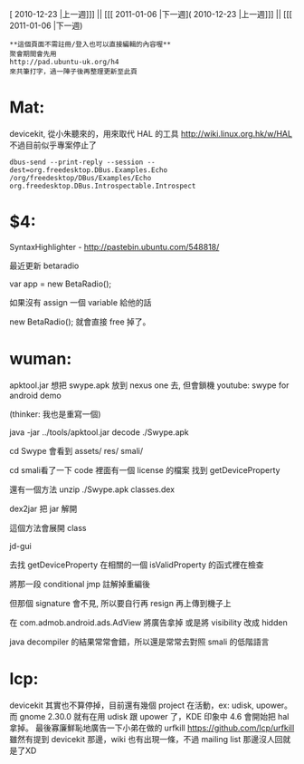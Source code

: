 [ 2010-12-23 |上一週]]] || [[[ 2011-01-06 |下一週]( 2010-12-23 |上一週]]] || [[[ 2011-01-06 |下一週)




    **這個頁面不需註冊/登入也可以直接編輯的內容喔**
    聚會期間會先用 
    http://pad.ubuntu-uk.org/h4 
    來共筆打字，過一陣子後再整理更新至此頁



# Mat:


devicekit, 從小朱聽來的，用來取代 HAL  的工具
<http://wiki.linux.org.hk/w/HAL>  
不過目前似乎專案停止了


    dbus-send --print-reply --session --dest=org.freedesktop.DBus.Examples.Echo /org/freedesktop/DBus/Examples/Echo org.freedesktop.DBus.Introspectable.Introspect


# $4:

SyntaxHighlighter - <http://pastebin.ubuntu.com/548818/>  

最近更新 betaradio

var app = new BetaRadio();

如果沒有 assign 一個  variable 給他的話

new BetaRadio();
就會直接 free 掉了。 


# wuman:


apktool.jar
想把 swype.apk 放到 nexus one 去, 但會鎖機
youtube: swype for android demo

(thinker: 我也是重寫一個)

java -jar ../tools/apktool.jar decode ./Swype.apk

cd Swype
會看到 
assets/ res/ smali/

cd smali看了一下 code
裡面有一個 license 的檔案
找到 getDeviceProperty


還有一個方法
unzip ./Swype.apk classes.dex

dex2jar 把 jar 解開

這個方法會展開 class

jd-gui

去找 getDeviceProperty 
在相關的一個 isValidProperty 的函式裡在檢查

將那一段 conditional jmp 註解掉重編後

但那個 signature 會不見,  所以要自行再 resign  再上傳到機子上


 在 com.admob.android.ads.AdView 將廣告拿掉
 或是將 visibility 改成 hidden
 
 java decompiler 的結果常常會錯，所以還是常常去對照 smali 的低階語言


# lcp:

devicekit 其實也不算停掉，目前還有幾個 project 在活動，ex: udisk, upower。
而 gnome 2.30.0 就有在用 udisk 跟 upower 了，KDE 印象中 4.6 會開始把 hal 拿掉。
最後寡廉鮮恥地廣告一下小弟在做的 urfkill
<https://github.com/lcp/urfkill>  
雖然有提到 devicekit 那邊，wiki 也有出現一條，不過 mailing list 那邊沒人回就是了XD